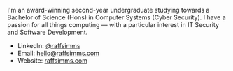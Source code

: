 I'm an award-winning second-year undergraduate studying towards a Bachelor of Science (Hons) in Computer Systems (Cyber Security). I have a passion for all things computing — with a particular interest in IT Security and Software Development.

- LinkedIn: [@raffsimms](https://www.linkedin.com/in/raffsimms/)
- Email: [hello@raffsimms.com](mailto:hello@raffsimms.com)
- Website: [raffsimms.com](https://raffsimms.com/)
